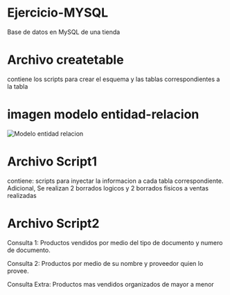 # Ejercicio-MYSQL
Base de datos en MySQL de una tienda


# Archivo createtable
contiene los scripts para crear el esquema y las tablas correspondientes a la tabla
# imagen modelo entidad-relacion

![Modelo entidad relacion](https://user-images.githubusercontent.com/96356792/157156056-560e7970-7f08-46c3-8f13-7057e56e3bdc.png)

# Archivo Script1
contiene: scripts para inyectar la informacion a cada tabla correspondiente. Adicional, Se realizan 2 borrados logicos y 2 borrados fisicos a ventas realizadas

# Archivo Script2
Consulta 1: Productos vendidos por medio del tipo de documento y numero de documento.

Consulta 2:  Productos por medio de su nombre y proveedor quien lo provee.

Consulta Extra: Productos mas vendidos organizados de mayor a menor

